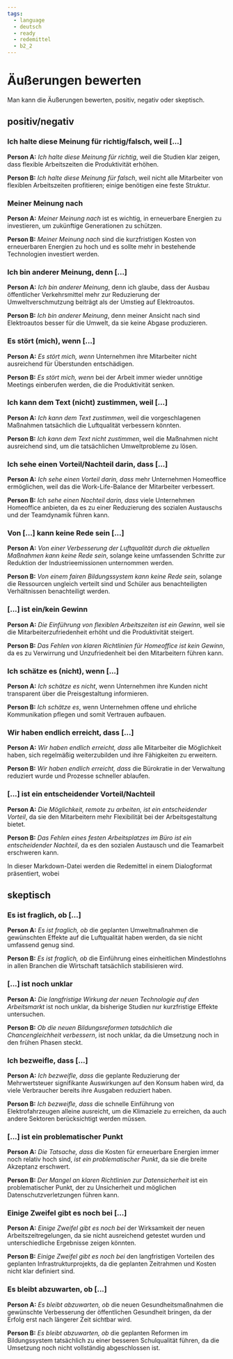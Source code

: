 ```yaml
---
tags:
  - language
  - deutsch
  - ready
  - redemittel
  - b2_2
---
```


# Äußerungen bewerten

Man kann die Äußerungen bewerten, positiv, negativ oder skeptisch.

## positiv/negativ

### Ich halte diese Meinung für richtig/falsch, weil [...]

**Person A:** _Ich halte diese Meinung für richtig_, weil die Studien klar zeigen, dass flexible Arbeitszeiten die Produktivität erhöhen.

**Person B:** _Ich halte diese Meinung für falsch_, weil nicht alle Mitarbeiter von flexiblen Arbeitszeiten profitieren; einige benötigen eine feste Struktur.

### Meiner Meinung nach

**Person A:** _Meiner Meinung nach_ ist es wichtig, in erneuerbare Energien zu investieren, um zukünftige Generationen zu schützen.

**Person B:** _Meiner Meinung nach_ sind die kurzfristigen Kosten von erneuerbaren Energien zu hoch und es sollte mehr in bestehende Technologien investiert werden.

### Ich bin anderer Meinung, denn [...]

**Person A:** _Ich bin anderer Meinung_, denn ich glaube, dass der Ausbau öffentlicher Verkehrsmittel mehr zur Reduzierung der Umweltverschmutzung beiträgt als der Umstieg auf Elektroautos.

**Person B:** _Ich bin anderer Meinung_, denn meiner Ansicht nach sind Elektroautos besser für die Umwelt, da sie keine Abgase produzieren.

### Es stört (mich), wenn [...]

**Person A:** _Es stört mich, wenn_ Unternehmen ihre Mitarbeiter nicht ausreichend für Überstunden entschädigen.

**Person B:** _Es stört mich, wenn_ bei der Arbeit immer wieder unnötige Meetings einberufen werden, die die Produktivität senken.

### Ich kann dem Text (nicht) zustimmen, weil [...]

**Person A:** _Ich kann dem Text zustimmen_, weil die vorgeschlagenen Maßnahmen tatsächlich die Luftqualität verbessern könnten.

**Person B:** _Ich kann dem Text nicht zustimmen_, weil die Maßnahmen nicht ausreichend sind, um die tatsächlichen Umweltprobleme zu lösen.

### Ich sehe einen Vorteil/Nachteil darin, dass [...]

**Person A:** _Ich sehe einen Vorteil darin, dass_ mehr Unternehmen Homeoffice ermöglichen, weil das die Work-Life-Balance der Mitarbeiter verbessert.

**Person B:** _Ich sehe einen Nachteil darin, dass_ viele Unternehmen Homeoffice anbieten, da es zu einer Reduzierung des sozialen Austauschs und der Teamdynamik führen kann.

### Von [...] kann keine Rede sein [...]

**Person A:** _Von einer Verbesserung der Luftqualität durch die aktuellen Maßnahmen kann keine Rede sein_, solange keine umfassenden Schritte zur Reduktion der Industrieemissionen unternommen werden.

**Person B:** _Von einem fairen Bildungssystem kann keine Rede sein_, solange die Ressourcen ungleich verteilt sind und Schüler aus benachteiligten Verhältnissen benachteiligt werden.

### [...] ist ein/kein Gewinn

**Person A:** _Die Einführung von flexiblen Arbeitszeiten ist ein Gewinn_, weil sie die Mitarbeiterzufriedenheit erhöht und die Produktivität steigert.

**Person B:** _Das Fehlen von klaren Richtlinien für Homeoffice ist kein Gewinn_, da es zu Verwirrung und Unzufriedenheit bei den Mitarbeitern führen kann.

### Ich schätze es (nicht), wenn [...]

**Person A:** _Ich schätze es nicht_, wenn Unternehmen ihre Kunden nicht transparent über die Preisgestaltung informieren.

**Person B:** _Ich schätze es_, wenn Unternehmen offene und ehrliche Kommunikation pflegen und somit Vertrauen aufbauen.

### Wir haben endlich erreicht, dass [...]

**Person A:** _Wir haben endlich erreicht, dass_ alle Mitarbeiter die Möglichkeit haben, sich regelmäßig weiterzubilden und ihre Fähigkeiten zu erweitern.

**Person B:** _Wir haben endlich erreicht, dass_ die Bürokratie in der Verwaltung reduziert wurde und Prozesse schneller ablaufen.

### [...] ist ein entscheidender Vorteil/Nachteil

**Person A:** _Die Möglichkeit, remote zu arbeiten, ist ein entscheidender Vorteil_, da sie den Mitarbeitern mehr Flexibilität bei der Arbeitsgestaltung bietet.

**Person B:** _Das Fehlen eines festen Arbeitsplatzes im Büro ist ein entscheidender Nachteil_, da es den sozialen Austausch und die Teamarbeit erschweren kann.

In dieser Markdown-Datei werden die Redemittel in einem Dialogformat präsentiert, wobei

## skeptisch

### Es ist fraglich, ob [...]

**Person A:** _Es ist fraglich, ob_ die geplanten Umweltmaßnahmen die gewünschten Effekte auf die Luftqualität haben werden, da sie nicht umfassend genug sind.

**Person B:** _Es ist fraglich, ob_ die Einführung eines einheitlichen Mindestlohns in allen Branchen die Wirtschaft tatsächlich stabilisieren wird.

### [...] ist noch unklar

**Person A:** _Die langfristige Wirkung der neuen Technologie auf den Arbeitsmarkt_ ist noch unklar, da bisherige Studien nur kurzfristige Effekte untersuchen.

**Person B:** _Ob die neuen Bildungsreformen tatsächlich die Chancengleichheit verbessern_, ist noch unklar, da die Umsetzung noch in den frühen Phasen steckt.

### Ich bezweifle, dass [...]

**Person A:** _Ich bezweifle, dass_ die geplante Reduzierung der Mehrwertsteuer signifikante Auswirkungen auf den Konsum haben wird, da viele Verbraucher bereits ihre Ausgaben reduziert haben.

**Person B:** _Ich bezweifle, dass_ die schnelle Einführung von Elektrofahrzeugen alleine ausreicht, um die Klimaziele zu erreichen, da auch andere Sektoren berücksichtigt werden müssen.

### [...] ist ein problematischer Punkt

**Person A:** _Die Tatsache, dass_ die Kosten für erneuerbare Energien immer noch relativ hoch sind, _ist ein problematischer Punkt_, da sie die breite Akzeptanz erschwert.

**Person B:** _Der Mangel an klaren Richtlinien zur Datensicherheit_ ist ein problematischer Punkt, der zu Unsicherheit und möglichen Datenschutzverletzungen führen kann.

### Einige Zweifel gibt es noch bei [...]

**Person A:** _Einige Zweifel gibt es noch bei_ der Wirksamkeit der neuen Arbeitszeitregelungen, da sie nicht ausreichend getestet wurden und unterschiedliche Ergebnisse zeigen könnten.

**Person B:** _Einige Zweifel gibt es noch bei_ den langfristigen Vorteilen des geplanten Infrastrukturprojekts, da die geplanten Zeitrahmen und Kosten nicht klar definiert sind.

### Es bleibt abzuwarten, ob [...]

**Person A:** _Es bleibt abzuwarten, ob_ die neuen Gesundheitsmaßnahmen die gewünschte Verbesserung der öffentlichen Gesundheit bringen, da der Erfolg erst nach längerer Zeit sichtbar wird.

**Person B:** _Es bleibt abzuwarten, ob_ die geplanten Reformen im Bildungssystem tatsächlich zu einer besseren Schulqualität führen, da die Umsetzung noch nicht vollständig abgeschlossen ist.
